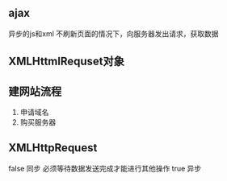 ## ajax
异步的js和xml
不刷新页面的情况下，向服务器发出请求，获取数据
## XMLHttmlRequset对象

## 建网站流程
1. 申请域名
2. 购买服务器

## XMLHttpRequest
false 同步  必须等待数据发送完成才能进行其他操作
true 异步
